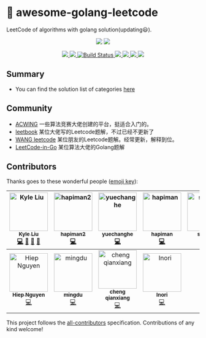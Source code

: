 # 📝 awesome-golang-leetcode

LeetCode of algorithms with golang solution(updating:smiley:).

<p align="center">
    <img src="https://xpnet-public.oss-cn-hangzhou.aliyuncs.com/color_admin_v4.2/frontend/template/assets/img/leetcode/Go-Logo_Aqua.png">
    <img src="https://xpnet-public.oss-cn-hangzhou.aliyuncs.com/color_admin_v4.2/frontend/template/assets/img/leetcode/leetcode.png">
</p>

<p align="center">
    <a href="https://996.icu">
        <img src="https://img.shields.io/badge/link-996.icu-red.svg">
    </a>
    <a href="https://github.com/996icu/996.ICU/blob/master/LICENSE">
        <img src="https://img.shields.io/badge/license-Anti%20996-blue.svg">
    </a>
    <a href="https://www.travis-ci.org/kylesliu/awesome-golang-leetcode">
        <img src="https://www.travis-ci.org/kylesliu/awesome-golang-leetcode.svg?branch=master" alt="Build Status">
    </a>
    <a href="https://codecov.io/gh/kylesliu/awesome-golang-leetcode">
        <img src="https://codecov.io/gh/kylesliu/awesome-golang-leetcode/branch/master/graph/badge.svg" />
    </a>
    <a href="https://img.shields.io/github/stars/kylesliu/awesome-golang-leetcode.svg?label=Stars&style=social">
        <img src="https://golangci.com/badges/github.com/kylesliu/awesome-golang-leetcode.svg" />
    </a>
    <a href="https://img.shields.io/github/stars/kylesliu/awesome-golang-leetcode.svg?label=Stars&style=social">
        <img src="https://img.shields.io/badge/All_Contributors-9-blue.svg" />
    </a>
    <a href="http://hits.dwyl.io/kylesliu/awesome-golang-leetcode">
        <img src="http://hits.dwyl.io/kylesliu/awesome-golang-leetcode.svg" />
    </a>
</p>


## Summary

- You can find the solution list of categories [here](https://leetcode.kyle.link/SUMMARY-LIST.html)


## Community

- [ACWING](https://www.acwing.com/) 一些算法竞赛大佬创建的平台，挺适合入门的。
- [leetbook](https://github.com/hk029/leetbook) 某位大佬写的Leetcode题解，不过已经不更新了
- [WANG leetcode](https://github.com/wind-liang/leetcode) 某位朋友的Leetcode题解。经常更新，解释到位。
- [LeetCode-in-Go](https://github.com/aQuaYi/LeetCode-in-Go) 某位算法大佬的Golang题解

## Contributors

Thanks goes to these wonderful people ([emoji key](https://github.com/all-contributors/all-contributors#emoji-key)):

<!-- ALL-CONTRIBUTORS-LIST:START - Do not remove or modify this section -->
<!-- prettier-ignore -->
| [<img src="https://avatars0.githubusercontent.com/u/26195433?v=4" width="100px;" alt="Kyle Liu "/><br /><sub><b>Kyle Liu </b></sub>](https://kyle.link)<br />[💻](https://github.com/kylesliu/awesome-golang-leetcode/commits?author=kylesliu "Code") [📝](#blog-kylesliu "Blogposts") [🎨](#design-kylesliu "Design") [📖](https://github.com/kylesliu/awesome-golang-leetcode/commits?author=kylesliu "Documentation") | [<img src="https://avatars3.githubusercontent.com/u/34671440?v=4" width="100px;" alt="hapiman2"/><br /><sub><b>hapiman2</b></sub>](https://github.com/hapiman2)<br />[💻](https://github.com/kylesliu/awesome-golang-leetcode/commits?author=hapiman2 "Code") | [<img src="https://avatars0.githubusercontent.com/u/19406613?s=400&v=4" width="100px;" alt="yuechanghe"/><br /><sub><b>yuechanghe</b></sub>](https://github.com/2yuechanghe)<br />[💻](https://github.com/kylesliu/awesome-golang-leetcode/commits?author=2yuechanghe "Code") | [<img src="https://avatars0.githubusercontent.com/u/7567048?v=4" width="100px;" alt="hapiman"/><br /><sub><b>hapiman</b></sub>](https://github.com/hapiman)<br />[💻](https://github.com/kylesliu/awesome-golang-leetcode/commits?author=hapiman "Code") | [<img src="https://avatars2.githubusercontent.com/u/26058740?v=4" width="100px;" alt="sihg yu"/><br /><sub><b>sihg yu</b></sub>](https://github.com/sihgyu)<br />[💻](https://github.com/kylesliu/awesome-golang-leetcode/commits?author=sihgyu "Code") | [<img src="https://avatars3.githubusercontent.com/u/38197795?v=4" width="100px;" alt="plusweiwei"/><br /><sub><b>plusweiwei</b></sub>](https://github.com/plusweiwei)<br />[💻](https://github.com/kylesliu/awesome-golang-leetcode/commits?author=plusweiwei "Code") | [<img src="https://avatars0.githubusercontent.com/u/6274967?v=4" width="100px;" alt="Sandy"/><br /><sub><b>Sandy</b></sub>](https://openset.github.com)<br />[💻](https://github.com/kylesliu/awesome-golang-leetcode/commits?author=openset "Code") |
| :---: | :---: | :---: | :---: | :---: | :---: | :---: |
| [<img src="https://avatars2.githubusercontent.com/u/23348270?s=400&v=4" width="100px;" alt="Hiep Nguyen"/><br /><sub><b>Hiep Nguyen</b></sub>](https://github.com/hiepndd)<br />[💻](https://github.com/kylesliu/awesome-golang-leetcode/commits?author=hiepndd "Code") | [<img src="https://avatars3.githubusercontent.com/u/9403402?s=400&v=4" width="100px;" alt="mingdu"/><br /><sub><b>mingdu</b></sub>](https://github.com/dumingcode)<br />[💻](https://github.com/kylesliu/awesome-golang-leetcode/commits?author=dumingcode "Code") | [<img src="https://avatars0.githubusercontent.com/u/34215053?s=400&v=4" width="100px;" alt="cheng qianxiang"/><br /><sub><b>cheng qianxiang</b></sub>](https://github.com/jameschengds)<br />[💻](https://github.com/kylesliu/awesome-golang-leetcode/commits?author=jameschengds "Code") | [<img src="https://avatars0.githubusercontent.com/u/18567791?s=400&v=4" width="100px;" alt="Inori"/><br /><sub><b>Inori</b></sub>](https://github.com/saenaii)<br />[💻](https://github.com/kylesliu/awesome-golang-leetcode/commits?author=saenaii "Code") |
<!-- ALL-CONTRIBUTORS-LIST:END -->

This project follows the [all-contributors](https://github.com/all-contributors/all-contributors) specification. Contributions of any kind welcome!
